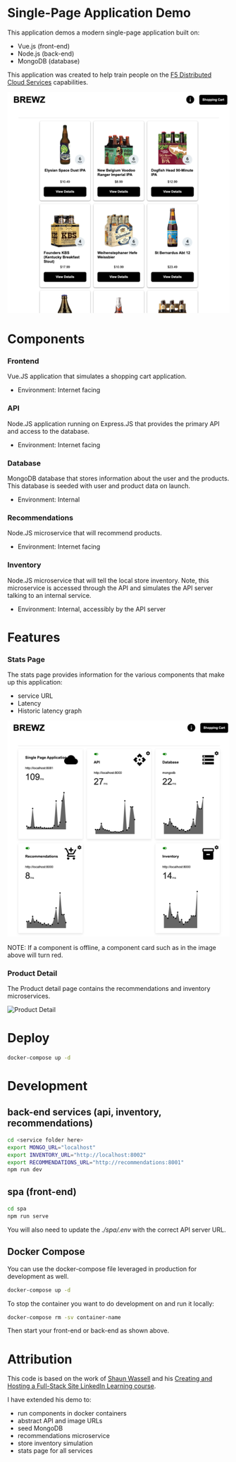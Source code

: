 # Single-Page Application Demo 
This application demos a modern single-page application built on:
- Vue.js (front-end)
- Node.js (back-end)
- MongoDB (database)

This application was created to help train people on the [F5 Distributed Cloud Services](https://www.f5.com/cloud) capabilities. 

![Brewz Site](./assets/demo_brewz.png)

# Components
### Frontend
Vue.JS application that simulates a shopping cart application.

- Environment: Internet facing 

### API
Node.JS application running on Express.JS that provides the primary API and access to the database. 

- Environment: Internet facing

### Database
MongoDB database that stores information about the user and the products.  This database is seeded with user and product data on launch. 

- Environment: Internal 

### Recommendations
Node.JS microservice that will recommend products.

- Environment: Internet facing 

### Inventory
Node.JS microservice that will tell the local store inventory.  Note, this microservice is accessed through the API and simulates the API server talking to an internal service. 

- Environment: Internal, accessibly by the API server

# Features
### Stats Page
The stats page provides information for the various components that make up this application:
- service URL
- Latency
- Historic latency graph

![Stats Page](./assets/stats.png)

NOTE: If a component is offline, a component card such as in the image above will turn red.

### Product Detail
The Product detail page contains the recommendations and inventory microservices. 

![Product Detail](./assets/features.png)

# Deploy 
```bash
docker-compose up -d
```

# Development 
## back-end services (api, inventory, recommendations)
```bash
cd <service folder here>
export MONGO_URL="localhost"
export INVENTORY_URL="http://localhost:8002"
export RECOMMENDATIONS_URL="http://recommendations:8001"
npm run dev
```

## spa (front-end)
```bash
cd spa
npm run serve
```

You will also need to update the *./spa/.env* with the correct API server URL.

## Docker Compose
You can use the docker-compose file leveraged in production for development as well.
```bash
docker-compose up -d
```

To stop the container you want to do development on and run it locally:
```bash
docker-compose rm -sv container-name
```

Then start your front-end or back-end as shown above. 

# Attribution
This code is based on the work of [Shaun Wassell](https://www.linkedin.com/in/shaun-wassell?trk=lil_course&lipi=urn%3Ali%3Apage%3Ad_learning_content%3BEJRJvvk4SzmhYz%2Bf1ZJBUw%3D%3D&licu=urn%3Ali%3Acontrol%3Ad_learning_content-view_on_linkedin) and his [Creating and Hosting a Full-Stack Site LinkedIn Learning course](https://www.linkedin.com/learning/vue-js-creating-and-hosting-a-full-stack-site/).

I have extended his demo to:
- run components in docker containers
- abstract API and image URLs 
- seed MongoDB 
- recommendations microservice
- store inventory simulation  
- stats page for all services